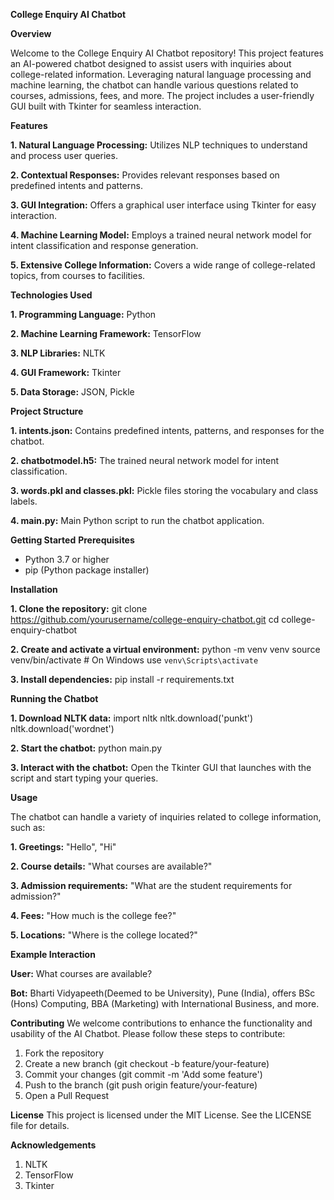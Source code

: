 **College Enquiry AI Chatbot**

**Overview**

Welcome to the College Enquiry AI Chatbot repository! This project features an AI-powered chatbot designed to assist users with inquiries about college-related information. Leveraging natural language processing and machine learning, the chatbot can handle various questions related to courses, admissions, fees, and more. The project includes a user-friendly GUI built with Tkinter for seamless interaction.

**Features**

**1. Natural Language Processing:** Utilizes NLP techniques to understand and process user queries.

**2. Contextual Responses:** Provides relevant responses based on predefined intents and patterns.

**3. GUI Integration:** Offers a graphical user interface using Tkinter for easy interaction.

**4. Machine Learning Model:** Employs a trained neural network model for intent classification and response generation.

**5. Extensive College Information:** Covers a wide range of college-related topics, from courses to facilities.




**Technologies Used**

**1. Programming Language:** Python

**2. Machine Learning Framework:** TensorFlow

**3. NLP Libraries:** NLTK

**4. GUI Framework:** Tkinter

**5. Data Storage:** JSON, Pickle



**Project Structure**

**1. intents.json:** Contains predefined intents, patterns, and responses for the chatbot.

**2. chatbotmodel.h5:** The trained neural network model for intent classification.

**3. words.pkl and classes.pkl:** Pickle files storing the vocabulary and class labels.

**4. main.py:** Main Python script to run the chatbot application.


**Getting Started**
**Prerequisites**
- Python 3.7 or higher
- pip (Python package installer)

**Installation**

**1. Clone the repository:**
git clone https://github.com/yourusername/college-enquiry-chatbot.git
cd college-enquiry-chatbot


**2. Create and activate a virtual environment:**
python -m venv venv
source venv/bin/activate  # On Windows use `venv\Scripts\activate`


**3. Install dependencies:**
pip install -r requirements.txt



**Running the Chatbot**

**1. Download NLTK data:**
import nltk
nltk.download('punkt')
nltk.download('wordnet')


**2. Start the chatbot:**
python main.py


**3. Interact with the chatbot:**
Open the Tkinter GUI that launches with the script and start typing your queries.


**Usage**

The chatbot can handle a variety of inquiries related to college information, such as:

**1. Greetings:** "Hello", "Hi"

**2. Course details:** "What courses are available?"

**3. Admission requirements:** "What are the student requirements for admission?"

**4. Fees:** "How much is the college fee?"

**5. Locations:** "Where is the college located?"


**Example Interaction**

**User:** What courses are available?

**Bot:** Bharti Vidyapeeth(Deemed to be University), Pune (India), offers BSc (Hons) Computing, BBA (Marketing) with International Business, and more.


**Contributing**
We welcome contributions to enhance the functionality and usability of the AI Chatbot. Please follow these steps to contribute:
1. Fork the repository
2. Create a new branch (git checkout -b feature/your-feature)
3. Commit your changes (git commit -m 'Add some feature')
4. Push to the branch (git push origin feature/your-feature)
5. Open a Pull Request

**License**
This project is licensed under the MIT License. See the LICENSE file for details.

**Acknowledgements**
1. NLTK
2. TensorFlow
3. Tkinter
